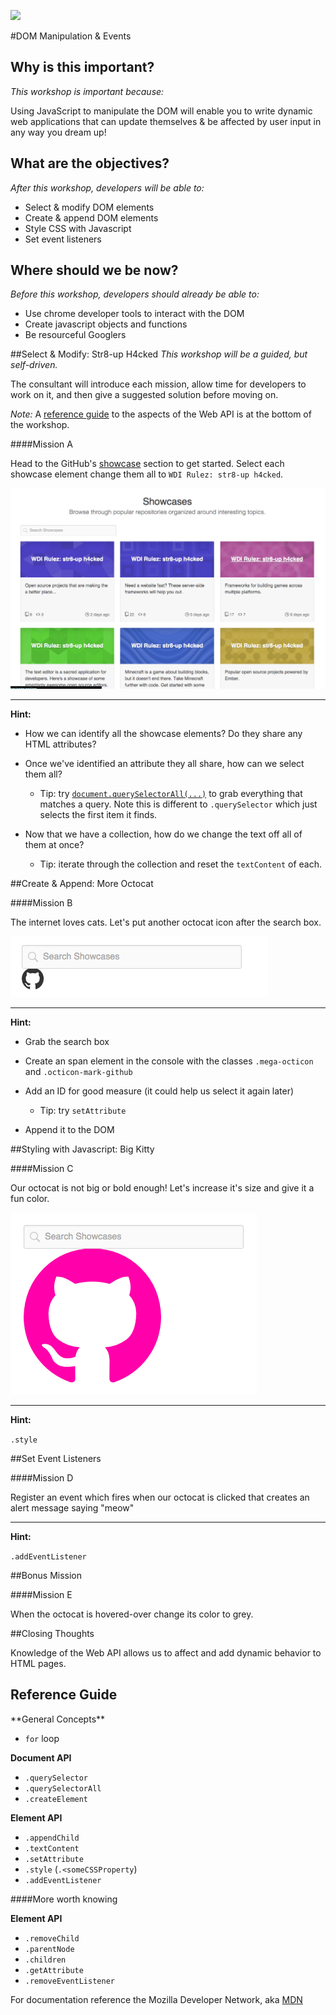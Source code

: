<!--
Creator: Ilias Tsangaris
Market: SF
-->

![](https://ga-dash.s3.amazonaws.com/production/assets/logo-9f88ae6c9c3871690e33280fcf557f33.png)

#DOM Manipulation & Events

## Why is this important?
<!-- framing the "why" in big-picture/real world examples -->
*This workshop is important because:*

Using JavaScript to manipulate the DOM will enable you to write dynamic web applications that can update themselves & be affected by user input in any way you dream up!

## What are the objectives?
<!-- specific/measurable goal for students to achieve -->
*After this workshop, developers will be able to:*

* Select & modify DOM elements
* Create & append DOM elements
* Style CSS with Javascript
* Set event listeners


## Where should we be now?
<!-- call out the skills that are prerequisites -->
*Before this workshop, developers should already be able to:*

- Use chrome developer tools to interact with the DOM
- Create javascript objects and functions
- Be resourceful Googlers

##Select & Modify: Str8-up H4cked
*This workshop will be a guided, but self-driven.*

The consultant will introduce each mission, allow time for developers to work on it, and then give a suggested solution before moving on.

*Note:* A [reference guide](#web-api-reference) to the aspects of the Web API is at the bottom of the workshop.

####Mission A

Head to the GitHub's [showcase](https://github.com/showcases) section to get started. Select each showcase element change them all to `WDI Rulez: str8-up h4cked`.

![str8-up hacked](./images/str8-up-h4cked.png)

---

**Hint:**

* How we can identify all the showcase elements? Do they share any HTML attributes?

* Once we've identified an attribute they all share, how can we select them all?
	* Tip: try [`document.querySelectorAll(...)`](https://developer.mozilla.org/en-US/docs/Web/API/Document/querySelectorAll) to grab everything that matches a query. Note this is different to `.querySelector` which just selects the first item it finds.

* Now that we have a collection, how do we change the text off all of them at once?
	* Tip: iterate through the collection and reset the `textContent` of each.

##Create & Append: More Octocat

####Mission B

The internet loves cats. Let's put another octocat icon after the search box.

![more-octocat](./images/more-octocat.png)

---

**Hint:**

* Grab the search box

* Create an span element in the console with the classes `.mega-octicon` and `.octicon-mark-github`

* Add an ID for good measure (it could help us select it again later)
	* Tip: try `setAttribute`

* Append it to the DOM

##Styling with Javascript: Big Kitty

####Mission C

Our octocat is not big or bold enough! Let's increase it's size and give it a fun color.

![big-kitty](./images/big-kitty.png)

---

**Hint:**

`.style`


##Set Event Listeners

####Mission D

Register an event which fires when our octocat is clicked that creates an alert message saying "meow"

---

**Hint:**

`.addEventListener`


##Bonus Mission

####Mission E

When the octocat is hovered-over change its color to grey.

##Closing Thoughts

Knowledge of the Web API allows us to affect and add dynamic behavior to HTML pages.

<h2 id="web-api-reference">Reference Guide</h2>
**General Concepts**

* `for` loop

**Document API**

* `.querySelector`
* `.querySelectorAll`
* `.createElement`

**Element API**

* `.appendChild`
* `.textContent`
* `.setAttribute`
* `.style` (`.<someCSSProperty`)
* `.addEventListener`

####More worth knowing

**Element API**

* `.removeChild`
* `.parentNode`
* `.children`
* `.getAttribute`
* `.removeEventListener`

For documentation reference the Mozilla Developer Network, aka [MDN](https://developer.mozilla.org/en-US/)